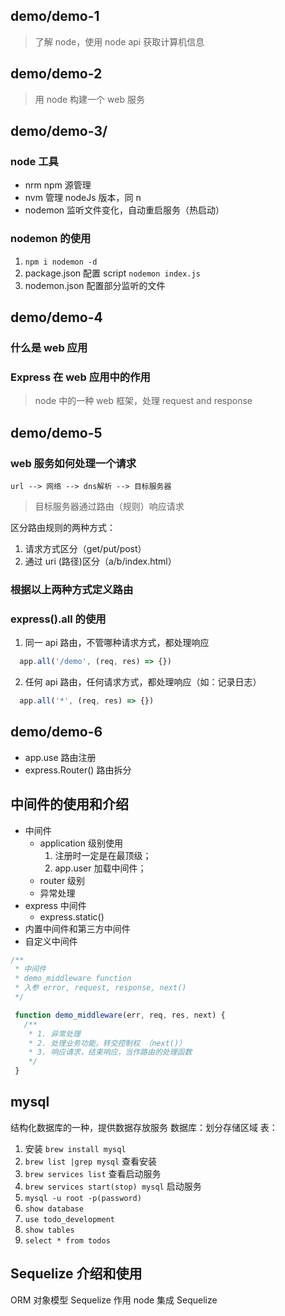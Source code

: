 ## demo/demo-1
> 了解 node，使用 node api 获取计算机信息

## demo/demo-2
> 用 node 构建一个 web 服务

## demo/demo-3/

### node 工具
* nrm npm 源管理
* nvm 管理 nodeJs 版本，同 n
* nodemon 监听文件变化，自动重启服务（热启动）

### nodemon 的使用
1.  `npm i nodemon -d`
2.  package.json 配置 script `nodemon index.js`
3.  nodemon.json 配置部分监听的文件

## demo/demo-4
### 什么是 web 应用

### Express 在 web 应用中的作用
> node 中的一种 web 框架，处理 request and response

## demo/demo-5
###  web 服务如何处理一个请求

```flow
url --> 网络 --> dns解析 --> 目标服务器
```
> 目标服务器通过路由（规则）响应请求

区分路由规则的两种方式：
1.  请求方式区分（get/put/post）
2.  通过 uri (路径)区分（a/b/index.html）

### 根据以上两种方式定义路由

### express().all 的使用
1.  同一 api 路由，不管哪种请求方式，都处理响应
  ```javascript
    app.all('/demo', (req, res) => {})
  ```
2.  任何 api 路由，任何请求方式，都处理响应（如：记录日志）
  ```javascript
    app.all('*', (req, res) => {})
  ```

## demo/demo-6
* app.use 路由注册
* express.Router() 路由拆分

## 中间件的使用和介绍
* 中间件
  - application 级别使用
    1. 注册时一定是在最顶级；
    2. app.user 加载中间件；
  - router 级别
  - 异常处理
* express 中间件
  - express.static()
* 内置中间件和第三方中间件
* 自定义中间件
```javascript
/**
 * 中间件
 * demo_middleware function
 * 入参 error, request, response, next()
 */

 function demo_middleware(err, req, res, next) {
   /**
    * 1. 异常处理
    * 2. 处理业务功能，转交控制权 （next()）
    * 3. 响应请求，结束响应，当作路由的处理函数
    */
 }
```

## mysql
结构化数据库的一种，提供数据存放服务
数据库：划分存储区域
表：

1. 安装 `brew install mysql`
2. `brew list |grep mysql` 查看安装
3. `brew services list` 查看启动服务
4. `brew services start(stop) mysql` 启动服务
5.  `mysql -u root -p(password)`
6.  `show database`
7.  `use todo_development`
8.  `show tables`
9.   `select * from todos`

## Sequelize 介绍和使用

ORM 对象模型
Sequelize 作用
node 集成 Sequelize
